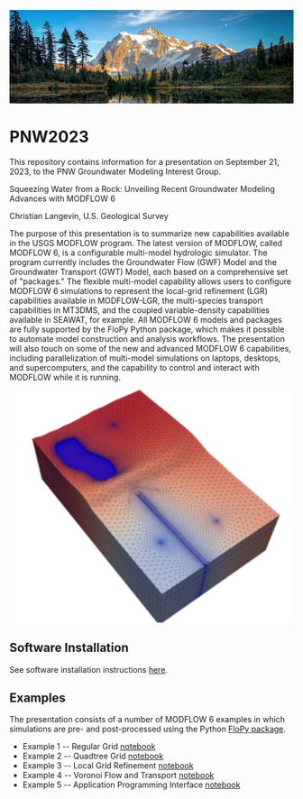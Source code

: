 ![alt](images/header.png)

# PNW2023

This repository contains information for a presentation on September 21, 2023, to the PNW Groundwater Modeling Interest Group.


Squeezing Water from a Rock: Unveiling Recent Groundwater Modeling Advances with MODFLOW 6 

Christian Langevin, U.S. Geological Survey

The purpose of this presentation is to summarize new capabilities available in the USGS MODFLOW program.  The latest version of MODFLOW, called MODFLOW 6, is a configurable multi-model hydrologic simulator.  The program currently includes the Groundwater Flow (GWF) Model and the Groundwater Transport (GWT) Model, each based on a comprehensive set of "packages."  The flexible multi-model capability allows users to configure MODFLOW 6 simulations to represent the local-grid refinement (LGR) capabilities available in MODFLOW-LGR, the multi-species transport capabilities in MT3DMS, and the coupled variable-density capabilities available in SEAWAT, for example.  All MODFLOW 6 models and packages are fully supported by the FloPy Python package, which makes it possible to automate model construction and analysis workflows.  The presentation will also touch on some of the new and advanced MODFLOW 6 capabilities, including parallelization of multi-model simulations on laptops, desktops, and supercomputers, and the capability to control and interact with MODFLOW while it is running.   

 
![alt](images/grid.png)

## Software Installation

See software installation instructions [here](./software.md).

## Examples

The presentation consists of a number of MODFLOW 6 examples in which simulations are pre- and post-processed using the Python [FloPy package](https://github.com/modflowpy/flopy).  

* Example 1 -- Regular Grid [notebook](./notebooks/ex1.ipynb)
* Example 2 -- Quadtree Grid [notebook](./notebooks/ex2.ipynb)
* Example 3 -- Local Grid Refinement [notebook](./notebooks/ex3.ipynb)
* Example 4 -- Voronoi Flow and Transport [notebook](./notebooks/ex4.ipynb)
* Example 5 -- Application Programming Interface [notebook](./notebooks/ex5.ipynb)
